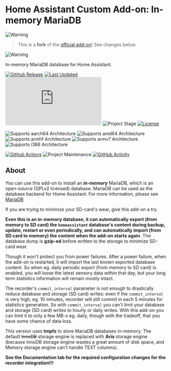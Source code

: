 # Home Assistant Custom Add-on: In-memory MariaDB

![Warning][warning_stripe]

> This is a **fork** of the [official add-on][official_addon]! See changes below.

![Warning][warning_stripe]

In-memory MariaDB database for Home Assistant.

[![GitHub Release][releases-shield]][releases]
[![Last Updated][updated-shield]][updated]
![Reported Installations][installations-shield]
![Project Stage][project-stage-shield]
[![License][license-shield]][licence]

![Supports aarch64 Architecture][aarch64-shield]
![Supports amd64 Architecture][amd64-shield]
![Supports armhf Architecture][armhf-shield]
![Supports armv7 Architecture][armv7-shield]
![Supports i386 Architecture][i386-shield]

[![Github Actions][github-actions-shield]][github-actions]
![Project Maintenance][maintenance-shield]
[![GitHub Activity][commits-shield]][commits]

## About

You can use this add-on to install an _**in-memory**_ MariaDB, which is an open-source (GPLv2 licensed) database. MariaDB can be used as the database backend for Home Assistant. For more information, please see [MariaDB][mariadb]

If you are trying to minimize your SD-card's wear, give this add-on a try.

**Even this is an in-memory database, it can automatically export (from memory to SD card) the `homeassistant` database's content during backup, update, restart or even periodically, and can automatically import (from SD card to memory) the content when the add-on starts again**. The database dump is **gzip-ed** before written to the storage to minimize SD-card wear.

Though it won't protect you from power failures. After a power failure, when the add-on is restarted, it will import the last known exported database content. So when eg. daily periodic export (from memory to SD card) is enabled, you will loose the latest sensory data within that day, but your long term statistics information will remain mostly intact.

The recorder's `commit_interval` parameter is not enough to drastically reduce database and storage (SD card) writes: even if the `commit_interval` is very high, eg. 10 minutes, recorder will still commit in each 5 minutes for statistics generation. So with `commit_interval` you can't limit your database and storage (SD card) writes to hourly or daily writes. With this add-on you can limit it to only a few MB-s eg. daily, though with the tradeoff, that you have some chance of data loss. 

This version uses **tmpfs** to store MariaDB databases in-memory. The default ~~InnoDB~~ storage engine is replaced with **Aria** storage engine (because InnoDB storage engine wastes a great amount of disk space, and Memory storage engine can't handle TEXT columns).

**See the Documentation tab for the required configuration changes for the recorder integration!!!**

[aarch64-shield]: https://img.shields.io/badge/aarch64-yes-green.svg
[amd64-shield]: https://img.shields.io/badge/amd64-yes-green.svg
[armhf-shield]: https://img.shields.io/badge/armhf-yes-green.svg
[armv7-shield]: https://img.shields.io/badge/armv7-yes-green.svg
[i386-shield]: https://img.shields.io/badge/i386-yes-green.svg
[commits-shield]: https://img.shields.io/github/commit-activity/y/lmagyar/homeassistant-addon-mariadb-inmemory.svg
[commits]: https://github.com/lmagyar/homeassistant-addon-mariadb-inmemory/commits/master
[github-actions-shield]: https://github.com/lmagyar/homeassistant-addon-mariadb-inmemory/workflows/Publish/badge.svg
[github-actions]: https://github.com/lmagyar/homeassistant-addon-mariadb-inmemory/actions
[installations-shield]: https://img.shields.io/badge/dynamic/json?label=reported%20installations&query=$[%2745207088_mariadb%27].total&url=https%3A%2F%2Fanalytics.home-assistant.io%2Faddons.json
[license-shield]: https://img.shields.io/github/license/lmagyar/homeassistant-addon-mariadb-inmemory.svg
[licence]: https://github.com/lmagyar/homeassistant-addon-mariadb-inmemory/blob/master/LICENSE
[maintenance-shield]: https://img.shields.io/maintenance/yes/2023.svg
[project-stage-shield]: https://img.shields.io/badge/project%20stage-custom-orange.svg
[releases-shield]: https://img.shields.io/github/tag/lmagyar/homeassistant-addon-mariadb-inmemory.svg?label=release
[releases]: https://github.com/lmagyar/homeassistant-addon-mariadb-inmemory/tags
[updated-shield]: https://img.shields.io/github/last-commit/lmagyar/homeassistant-addon-mariadb-inmemory/master?label=updated
[updated]: https://github.com/lmagyar/homeassistant-addon-mariadb-inmemory/commits/master
[mariadb]: https://mariadb.com
[warning_stripe]: https://github.com/lmagyar/homeassistant-addon-mariadb-inmemory/raw/master/images/warning_stripe_wide.png
[official_addon]: https://github.com/home-assistant/addons/tree/master/mariadb
